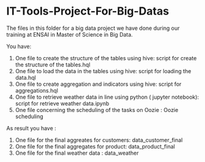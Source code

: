 # IT-Tools-Project-For-Big-Datas


The files in this folder for a big data project we have done during our training at ENSAI in Master of Science in Big Data.

You have:

1. One file to create the structure of the tables using hive: script for create the structure of the tables.hql
2. One file to load the data in the tables using hive: script for loading the data.hql
3. One file to create aggregation and indicators using hive: script for aggregations.hql
4. One file to retrieve weather data in line using python ( jupyter notebook): script for retrieve weather data.ipynb
5. One file concerning the scheduling of the tasks on Oozie : Oozie scheduling


As result you have :
1. One file for the final aggreates for customers: data_customer_final
2. One file for the final aggregates for product: data_product_final
3. One file for the final weather data : data_weather
